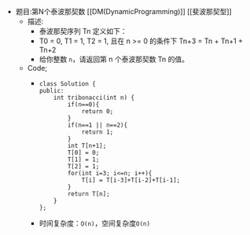 - 题目:第N个泰波那契数 [[DM(DynamicProgramming)]] [[斐波那契型]]
	- 描述:
		- 泰波那契序列 Tn 定义如下：
		- T0 = 0, T1 = 1, T2 = 1, 且在 n >= 0 的条件下 Tn+3 = Tn + Tn+1 + Tn+2
		- 给你整数 `n`，请返回第 n 个泰波那契数 Tn 的值。
	- Code;
		- ```
		  class Solution {
		  public:
		      int tribonacci(int n) {
		          if(n==0){
		              return 0;
		          }
		          if(n==1 || n==2){
		              return 1;
		          }
		          int T[n+1];
		          T[0] = 0;
		          T[1] = 1;
		          T[2] = 1;
		          for(int i=3; i<=n; i++){
		              T[i] = T[i-3]+T[i-2]+T[i-1];
		          }
		          return T[n];
		      }
		  };
		  ```
		- 时间复杂度：`O(n)`，空间复杂度`O(n)`